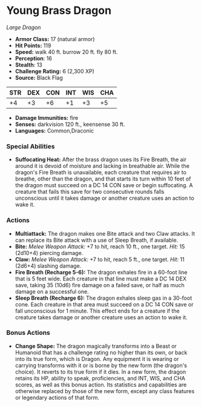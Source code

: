 # Young Brass Dragon

*Large* *Dragon*

- **Armor Class:** 17 (natural armor)
- **Hit Points:** 119 
- **Speed:** walk 40 ft. burrow 20 ft. fly 80 ft.
- **Perception**: 16
- **Stealth**: 13
- **Challenge Rating:** 6 (2,300 XP)
- **Source:** Black Flag

| STR | DEX | CON | INT | WIS | CHA |
| --- | --- | --- | --- | --- | --- |
| +4 | +3 | +6 | +1 | +3 | +5 |

- **Damage Immunities:** fire
- **Senses:** darkvision 120 ft., keensense 30 ft.
- **Languages:** Common,Draconic

### Special Abilities

- **Suffocating Heat:** After the brass dragon uses its Fire Breath, the air around it is devoid of moisture and lacking in breathable air. While the dragon's Fire Breath is unavailable, each creature that requires air to breathe, other than the dragon, and that starts its turn within 10 feet of the dragon must succeed on a DC 14 CON save or begin suffocating. A creature that fails this save for two consecutive rounds falls unconscious until it takes damage or another creature uses an action to wake it.

### Actions

- **Multiattack:** The dragon makes one Bite attack and two Claw attacks. It can replace its Bite attack with a use of Sleep Breath, if available.
- **Bite:** _Melee Weapon Attack:_ +7 to hit, reach 10 ft., one target. _Hit:_ 15 (2d10+4) piercing damage.
- **Claw:** _Melee Weapon Attack:_ +7 to hit, reach 5 ft., one target. _Hit:_ 11 (2d6+4) slashing damage.
- **Fire Breath (Recharge 5-6):** The dragon exhales fire in a 60-foot line that is 5 feet wide. Each creature in that line must make a DC 14 DEX save, taking 35 (10d6) fire damage on a failed save, or half as much damage on a successful one.
- **Sleep Breath (Recharge 6):** The dragon exhales sleep gas in a 30-foot cone. Each creature in that area must succeed on a DC 14 CON save or fall unconscious for 1 minute. This effect ends for a creature if the creature takes damage or another creature uses an action to wake it.

### Bonus Actions

- **Change Shape:** The dragon magically transforms into a Beast or Humanoid that has a challenge rating no higher than its own, or back into its true form, which is Dragon. Any equipment it is wearing or carrying transforms with it or is borne by the new form (the dragon's choice). It reverts to its true form if it dies. In a new form, the dragon retains its HP, ability to speak, proficiencies, and INT, WIS, and CHA scores, as well as this bonus action. Its statistics and capabilities are otherwise replaced by those of the new form, except any class features or legendary actions of that form.
